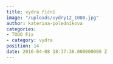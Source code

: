 ```yaml
---
title: vydra říční
image: "/uploads/vydry12_1000.jpg"
author: katerina-polednikova
categories:
- TODO Fix
- category: vydra
position: 14
date: 2016-04-08 18:37:38.000000000 Z
---
```

